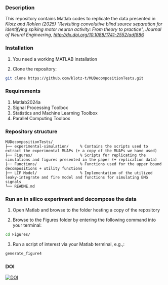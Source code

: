### Description
This repository contains Matlab codes to replicate the data presented in *Klotz and Rohlen (2025) "Revisiting convolutive blind source separation for identifying spiking motor neuron activity: From theory to practice", Journal of Neural Engineering, http://dx.doi.org/10.1088/1741-2552/adf886* 


### Installation 
1. You need a working MATLAB installation

2. Clone the repository:
```bash
git clone https://github.com/klotz-t/MUDecompositionTests.git
```

### Requirements
1. Matlab2024a
2. Signal Processing Toolbox
3. Statistics and Machine Learning Toolbox
4. Parallel Computing Toolbox

### Repository structure
```
MUDecompositionTests/
├── experimental-simulation/     % Contains the scripts used to extract the experimental MUAPs (+ a copy of the MUAPs we have used)
├── Figures/                     % Scripts for replicating the simulations and figures presented in the paper (+ replication data)
├── Functions/                   % Functions used for the upper bound decompositions + utility functions
├── LIF Model/                   % Implementation of the utilized leaky-integrate and fire model and functions for simulating EMG signals
└── README.md
```

### Run an in silico experiment and decompose the data
1. Open Matlab and browse to the folder hosting a copy of the repository

2. Browse to the Figures folder by entering the following command into your terminal:
```bash
cd Figures/
```
3. Run a script of interest via your Matlab terminal, e.g.,:
```bash
generate_figure4
```

### DOI
[![DOI](https://zenodo.org/badge/DOI/10.5281/zenodo.14824963.svg)](https://doi.org/10.5281/zenodo.14824963)


